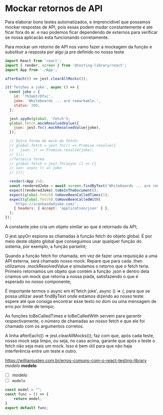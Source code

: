 # Mockar retornos de API

Para elaborar bons testes automatizados, e imprencidivel que possamos mockar respostas de API, pois essas podem mudar constantemente e ate ficar fora do ar. e nao podemos ficar dependendo de externos para verificar se nossa aplicacão esta funcionando corretamente.

Para mockar um retorno de API nos vamo fazer a mockagem da função e substituir a resposta por algo ja pre definido no nosso teste

```js
import React from 'react';
import { render, screen } from '@testing-library/react';
import App from './App';

afterEach(() => jest.clearAllMocks());

it('fetches a joke', async () => {
  const joke = {
    id: '7h3oGtrOfxc',
    joke: 'Whiteboards ... are remarkable.',
    status: 200,
  };

  jest.spyOn(global, 'fetch');
  global.fetch.mockResolvedValue({
    json: jest.fn().mockResolvedValue(joke),
  });

  // Outra forma de mock do fetch:
  // global.fetch = jest.fn(() => Promise.resolve({
  //   json: () => Promise.resolve(joke),
  // }));
  //Terceira forma
  // global.fetch = jest.fn(async () => ({
  // son: async () => joke
  // }));

  render(<App />);
  const renderedJoke = await screen.findByText('Whiteboards ... are remarkable.');
  expect(renderedJoke).toBeInTheDocument();
  expect(global.fetch).toHaveBeenCalledTimes(1);
  expect(global.fetch).toHaveBeenCalledWith(
    'https://icanhazdadjoke.com/',
    { headers: { Accept: 'application/json' } },
  );
});
```

A constante joke cria um objeto similar ao que é retornado da API;

O jest.spyOn espiona as chamadas à função fetch do objeto global. É por meio deste objeto global que conseguimos usar qualquer função do sistema, por exemplo, a função parseInt;

Quando a função fetch for chamada, em vez de fazer uma requisição a uma API externa, será chamado nosso mock. Repare que para cada .then utilizamos .mockResolvedValue e simulamos o retorno que o fetch teria. Primeiro retornamos um objeto que contém a função .json e dentro dela criamos um mock que retorna a nossa piada, satisfazendo o que é esperado no nosso componente;

É importante termos o async em it('fetch joke', async () => {, para que se possa utilizar await findByText onde estamos dizendo ao nosso teste: espere até que consiga encontrar esse texto no dom ou uma mensagem de erro por limite de tempo;

As funções toBeCalledTimes e toBeCalledWith servem para garantir respectivamente, o número de chamadas ao nosso fetch e que ele foi chamado com os argumentos corretos.

A linha afterEach(() => jest.clearAllMocks()); faz com que, após cada teste, nosso mock seja limpo, ou seja, no caso acima, garante que após o teste o fetch não seja mais um mock. Isso é bem útil para que não haja interferência entre um teste e outro.

https://willianjusten.com.br/erros-comuns-com-o-react-testing-library
*modelo*
**modelo**
- [ ] modelo
- [ ] `modelo`

```js
const model = "";
const func = () => {
    return model;
}
export default func;

```